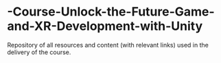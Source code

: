 # -Course-Unlock-the-Future-Game-and-XR-Development-with-Unity
Repository of all resources and content (with relevant links) used in the delivery of the course. 
